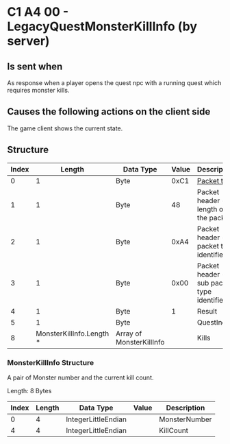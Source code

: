 # C1 A4 00 - LegacyQuestMonsterKillInfo (by server)

## Is sent when

As response when a player opens the quest npc with a running quest which requires monster kills.

## Causes the following actions on the client side

The game client shows the current state.

## Structure

| Index | Length | Data Type | Value | Description |
|-------|--------|-----------|-------|-------------|
| 0 | 1 |   Byte   | 0xC1  | [Packet type](PacketTypes.md) |
| 1 | 1 |    Byte   |   48   | Packet header - length of the packet |
| 2 | 1 |    Byte   | 0xA4  | Packet header - packet type identifier |
| 3 | 1 |    Byte   | 0x00  | Packet header - sub packet type identifier |
| 4 | 1 | Byte | 1 | Result |
| 5 | 1 | Byte |  | QuestIndex |
| 8 | MonsterKillInfo.Length *  | Array of MonsterKillInfo |  | Kills |

### MonsterKillInfo Structure

A pair of Monster number and the current kill count.

Length: 8 Bytes

| Index | Length | Data Type | Value | Description |
|-------|--------|-----------|-------|-------------|
| 0 | 4 | IntegerLittleEndian |  | MonsterNumber |
| 4 | 4 | IntegerLittleEndian |  | KillCount |